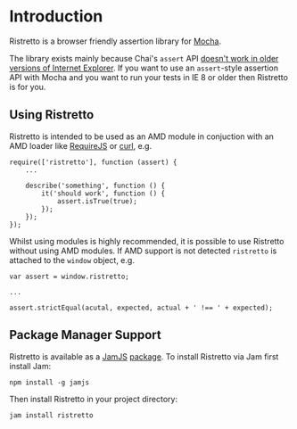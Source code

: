 # Introduction

Ristretto is a browser friendly assertion library for [Mocha](http://visionmedia.github.io/mocha/).

The library exists mainly because Chai's `assert` API [doesn't work in older versions of Internet Explorer](https://github.com/chaijs/chai/issues/117). If you want to use an `assert`-style assertion API with Mocha and you want to run your tests in IE 8 or older then Ristretto is for you.

## Using Ristretto

Ristretto is intended to be used as an AMD module in conjuction with an AMD loader like [RequireJS](http://www.requirejs.org/) or [curl](https://github.com/cujojs/curl), e.g.

    require(['ristretto'], function (assert) {
    	...

    	describe('something', function () {
    		it('should work', function () {
    			assert.isTrue(true);
    		});
    	});
    });

Whilst using modules is highly recommended, it is possible to use Ristretto without using AMD modules. If AMD support is not detected `ristretto` is attached to the `window` object, e.g.

    var assert = window.ristretto;

    ...

    assert.strictEqual(acutal, expected, actual + ' !== ' + expected);

## Package Manager Support

Ristretto is available as a [JamJS](http://jamjs.org/) [package](http://jamjs.org/packages/#/details/ristretto). To install Ristretto via Jam first install Jam:

    npm install -g jamjs

 Then install Ristretto in your project directory:

    jam install ristretto

